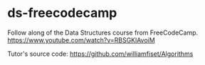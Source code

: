 # ds-freecodecamp

Follow along of the Data Structures course from FreeCodeCamp.
https://www.youtube.com/watch?v=RBSGKlAvoiM

Tutor's source code: https://github.com/williamfiset/Algorithms
